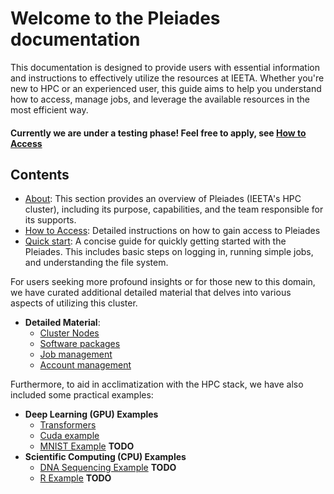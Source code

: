 # Welcome to the Pleiades documentation

This documentation is designed to provide users with essential information and instructions to effectively utilize the resources at IEETA. Whether you're new to HPC or an experienced user, this guide aims to help you understand how to access, manage jobs, and leverage the available resources in the most efficient way.

#### Currently we are under a testing phase! Feel free to apply, see [How to Access](how_to_access.md)

## Contents

* [About](about.md): This section provides an overview of Pleiades (IEETA's HPC cluster), including its purpose, capabilities, and the team responsible for its supports.
* [How to Access](how_to_access.md): Detailed instructions on how to gain access to Pleiades
* [Quick start](quick_start.md): A concise guide for quickly getting started with the Pleiades. This includes basic steps on logging in, running simple jobs, and understanding the file system.

For users seeking more profound insights or for those new to this domain, we have curated additional detailed material that delves into various aspects of utilizing this cluster.

* **Detailed Material**: 
    - [Cluster Nodes](detail_material/nodes.md)
    - [Software packages](detail_material/software_packages.md)
    - [Job management](detail_material/job_management.md)
    - [Account management](detail_material/account_management.md)

Furthermore, to aid in acclimatization with the HPC stack, we have also included some practical examples:

- **Deep Learning (GPU) Examples**
    * [Transformers](examples/dl/transformers.md)
    * [Cuda example](examples/dl/cuda.md)
    * [MNIST Example](examples/dl/mnist.md) **TODO**
- **Scientific Computing (CPU) Examples**
    * [DNA Sequencing Example](examples/sc/dna.md) **TODO**
    * [R Example](examples/sc/r.md) **TODO**
